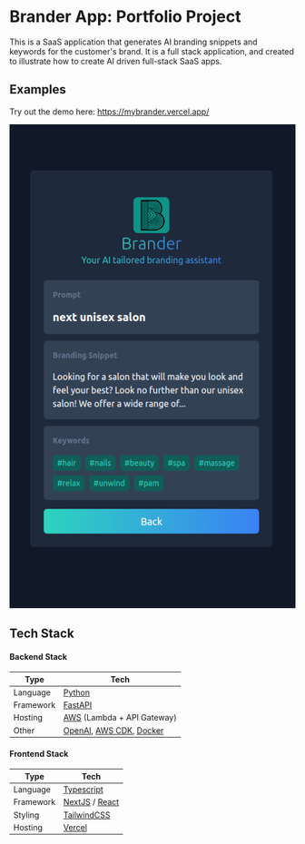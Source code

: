 # Brander App: Portfolio Project

This is a SaaS application that generates AI branding snippets and keywords for the customer's brand.
It is a full stack application, and created to illustrate how to create AI driven full-stack
SaaS apps.

## Examples

Try out the demo here: https://mybrander.vercel.app/

![brander_results_image](./images/brander_results.png)

## Tech Stack

#### Backend Stack

| Type      | Tech                                                                                                     |
| --------- | -------------------------------------------------------------------------------------------------------- |
| Language  | [Python](https://www.python.org/)                                                                        |
| Framework | [FastAPI](https://fastapi.tiangolo.com/)                                                                 |
| Hosting   | [AWS](https://aws.amazon.com/) (Lambda + API Gateway)                                                    |
| Other     | [OpenAI](https://openai.com/), [AWS CDK](https://aws.amazon.com/cdk/), [Docker](https://www.docker.com/) |

#### Frontend Stack

| Type      | Tech                                                          |
| --------- | ------------------------------------------------------------- |
| Language  | [Typescript](https://www.typescriptlang.org/)                 |
| Framework | [NextJS](https://nextjs.org/) / [React](https://reactjs.org/) |
| Styling   | [TailwindCSS](https://tailwindcss.com/)                       |
| Hosting   | [Vercel](https://vercel.com)                                  |
